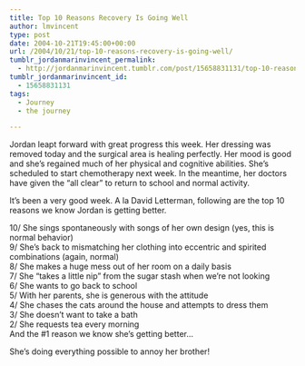 ```yaml
---
title: Top 10 Reasons Recovery Is Going Well
author: lmvincent
type: post
date: 2004-10-21T19:45:00+00:00
url: /2004/10/21/top-10-reasons-recovery-is-going-well/
tumblr_jordanmarinvincent_permalink:
  - http://jordanmarinvincent.tumblr.com/post/15658831131/top-10-reasons-recovery-is-going-well
tumblr_jordanmarinvincent_id:
  - 15658831131
tags:
  - Journey
  - the journey

---
```

Jordan leapt forward with great progress this week. Her dressing was removed today and the surgical area is healing perfectly. Her mood is good and she&rsquo;s regained much of her physical and cognitive abilities. She&rsquo;s scheduled to start chemotherapy next week. In the meantime, her doctors have given the &ldquo;all clear&rdquo; to return to school and normal activity.

It&rsquo;s been a very good week. A la David Letterman, following are the top 10 reasons we know Jordan is getting better.<a name="more"></a>

10/ She sings spontaneously with songs of her own design (yes, this is normal behavior)  
9/ She&rsquo;s back to mismatching her clothing into eccentric and spirited combinations (again, normal)  
8/ She makes a huge mess out of her room on a daily basis  
7/ She &ldquo;takes a little nip&rdquo; from the sugar stash when we&rsquo;re not looking  
6/ She wants to go back to school  
5/ With her parents, she is generous with the attitude  
4/ She chases the cats around the house and attempts to dress them  
3/ She doesn&rsquo;t want to take a bath  
2/ She requests tea every morning  
And the #1 reason we know she&rsquo;s getting better&hellip;

She&rsquo;s doing everything possible to annoy her brother!

<div class="blogger-post-footer">
  <img loading="lazy" width="1" height="1" src="https://blogger.googleusercontent.com/tracker/9039099668816362935-4916286649848759065?l=jordansjourney2.blogspot.com" alt="" />
</div>